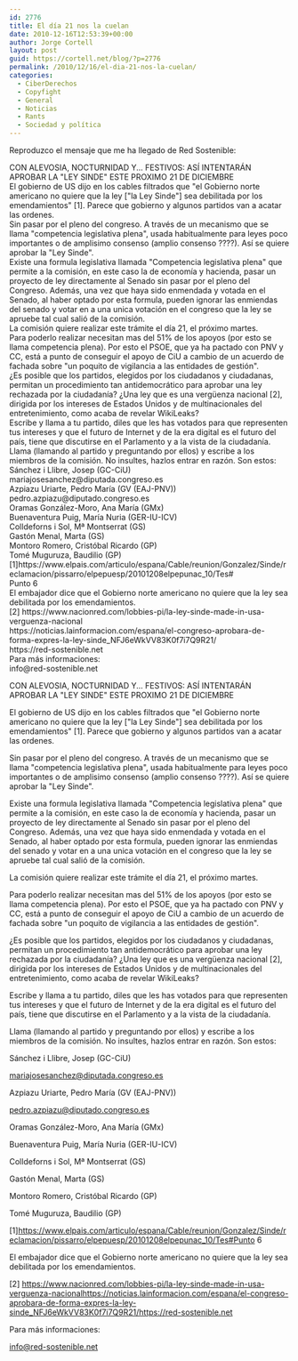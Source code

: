 ```yaml
---
id: 2776
title: El día 21 nos la cuelan
date: 2010-12-16T12:53:39+00:00
author: Jorge Cortell
layout: post
guid: https://cortell.net/blog/?p=2776
permalink: /2010/12/16/el-dia-21-nos-la-cuelan/
categories:
  - CiberDerechos
  - Copyfight
  - General
  - Noticias
  - Rants
  - Sociedad y polí­tica
---
```

Reproduzco el mensaje que me ha llegado de Red Sostenible:

<div id="_mcePaste">
  CON ALEVOSIA, NOCTURNIDAD Y... FESTIVOS: ASÍ INTENTARÁN APROBAR LA "LEY SINDE" ESTE PROXIMO 21 DE DICIEMBRE
</div>

<div id="_mcePaste">
  El gobierno de US dijo en los cables filtrados que "el Gobierno norte americano no quiere que la ley ["la Ley Sinde"] sea debilitada por los emendamientos" [1]. Parece que gobierno y algunos partidos van a acatar las ordenes.
</div>

<div id="_mcePaste">
  Sin pasar por el pleno del congreso. A través de un mecanismo que se llama "competencia legislativa plena", usada habitualmente para leyes poco importantes o de amplisimo consenso (amplio consenso ????). Así se quiere aprobar la "Ley Sinde".
</div>

<div id="_mcePaste">
  Existe una formula legislativa llamada "Competencia legislativa plena" que permite a la comisión, en este caso la de economía y hacienda, pasar un proyecto de ley directamente al Senado sin pasar por el pleno del Congreso. Además, una vez que haya sido enmendada y votada en el Senado, al haber optado por esta formula, pueden ignorar las enmiendas del senado y votar en a una unica votación en el congreso que la ley se apruebe tal cual salió de la comisión.
</div>

<div id="_mcePaste">
  La comisión quiere realizar este trámite el día 21, el próximo martes.
</div>

<div id="_mcePaste">
  Para poderlo realizar necesitan mas del 51% de los apoyos (por esto se llama competencia plena). Por esto el PSOE, que ya ha pactado con PNV y CC, está a punto de conseguir el apoyo de CiU a cambio de un acuerdo de fachada sobre "un poquito de vigilancia a las entidades de gestión".
</div>

<div id="_mcePaste">
  ¿Es posible que los partidos, elegidos por los ciudadanos y ciudadanas, permitan un procedimiento tan antidemocrático para aprobar una ley rechazada por la ciudadanía? ¿Una ley que es una vergüenza nacional [2], dirigida por los intereses de Estados Unidos y de multinacionales del entretenimiento, como acaba de revelar WikiLeaks?
</div>

<div id="_mcePaste">
  Escribe y llama a tu partido, diles que les has votados para que representen tus intereses y que el futuro de Internet y de la era digital es el futuro del país, tiene que discutirse en el Parlamento y a la vista de la ciudadanía.
</div>

<div id="_mcePaste">
  Llama (llamando al partido y preguntando por ellos) y escribe a los miembros de la comisión. No insultes, hazlos entrar en razón. Son estos:
</div>

<div id="_mcePaste">
  Sánchez i Llibre, Josep (GC-CiU)
</div>

<div id="_mcePaste">
  mariajosesanchez@diputada.congreso.es
</div>

<div id="_mcePaste">
  Azpiazu Uriarte, Pedro María (GV (EAJ-PNV))
</div>

<div id="_mcePaste">
  pedro.azpiazu@diputado.congreso.es
</div>

<div id="_mcePaste">
  Oramas González-Moro, Ana María (GMx)
</div>

<div id="_mcePaste">
  Buenaventura Puig, María Nuria (GER-IU-ICV)
</div>

<div id="_mcePaste">
  Colldeforns i Sol, Mª Montserrat (GS)
</div>

<div id="_mcePaste">
  Gastón Menal, Marta (GS)
</div>

<div id="_mcePaste">
  Montoro Romero, Cristóbal Ricardo (GP)
</div>

<div id="_mcePaste">
  Tomé Muguruza, Baudilio (GP)
</div>

<div id="_mcePaste">
  [1]https://www.elpais.com/articulo/espana/Cable/reunion/Gonzalez/Sinde/reclamacion/pissarro/elpepuesp/20101208elpepunac_10/Tes#
</div>

<div id="_mcePaste">
  Punto 6
</div>

<div id="_mcePaste">
  El embajador dice que el Gobierno norte americano no quiere que la ley sea debilitada por los emendamientos.
</div>

<div id="_mcePaste">
  [2] https://www.nacionred.com/lobbies-pi/la-ley-sinde-made-in-usa-verguenza-nacional
</div>

<div id="_mcePaste">
  https://noticias.lainformacion.com/espana/el-congreso-aprobara-de-forma-expres-la-ley-sinde_NFJ6eWkVV83K0f7i7Q9R21/
</div>

<div id="_mcePaste">
  https://red-sostenible.net
</div>

<div id="_mcePaste">
  Para más informaciones:
</div>

<div id="_mcePaste">
  info@red-sostenible.net
</div>

CON ALEVOSIA, NOCTURNIDAD Y... FESTIVOS: ASÍ INTENTARÁN APROBAR LA "LEY SINDE" ESTE PROXIMO 21 DE DICIEMBRE
  
El gobierno de US dijo en los cables filtrados que "el Gobierno norte americano no quiere que la ley ["la Ley Sinde"] sea debilitada por los emendamientos" [1]. Parece que gobierno y algunos partidos van a acatar las ordenes.
  
Sin pasar por el pleno del congreso. A través de un mecanismo que se llama "competencia legislativa plena", usada habitualmente para leyes poco importantes o de amplisimo consenso (amplio consenso ????). Así se quiere aprobar la "Ley Sinde".
  
Existe una formula legislativa llamada "Competencia legislativa plena" que permite a la comisión, en este caso la de economía y hacienda, pasar un proyecto de ley directamente al Senado sin pasar por el pleno del Congreso. Además, una vez que haya sido enmendada y votada en el Senado, al haber optado por esta formula, pueden ignorar las enmiendas del senado y votar en a una unica votación en el congreso que la ley se apruebe tal cual salió de la comisión.
  
La comisión quiere realizar este trámite el día 21, el próximo martes.
  
Para poderlo realizar necesitan mas del 51% de los apoyos (por esto se llama competencia plena). Por esto el PSOE, que ya ha pactado con PNV y CC, está a punto de conseguir el apoyo de CiU a cambio de un acuerdo de fachada sobre "un poquito de vigilancia a las entidades de gestión".
  
¿Es posible que los partidos, elegidos por los ciudadanos y ciudadanas, permitan un procedimiento tan antidemocrático para aprobar una ley rechazada por la ciudadanía? ¿Una ley que es una vergüenza nacional [2], dirigida por los intereses de Estados Unidos y de multinacionales del entretenimiento, como acaba de revelar WikiLeaks?
  
Escribe y llama a tu partido, diles que les has votados para que representen tus intereses y que el futuro de Internet y de la era digital es el futuro del país, tiene que discutirse en el Parlamento y a la vista de la ciudadanía.

Llama (llamando al partido y preguntando por ellos) y escribe a los miembros de la comisión. No insultes, hazlos entrar en razón. Son estos:

Sánchez i Llibre, Josep (GC-CiU)
  
mariajosesanchez@diputada.congreso.es

Azpiazu Uriarte, Pedro María (GV (EAJ-PNV))
  
pedro.azpiazu@diputado.congreso.es

Oramas González-Moro, Ana María (GMx)

Buenaventura Puig, María Nuria (GER-IU-ICV)
  
Colldeforns i Sol, Mª Montserrat (GS)
  
Gastón Menal, Marta (GS)
  
Montoro Romero, Cristóbal Ricardo (GP)
  
Tomé Muguruza, Baudilio (GP)

[1]https://www.elpais.com/articulo/espana/Cable/reunion/Gonzalez/Sinde/reclamacion/pissarro/elpepuesp/20101208elpepunac_10/Tes#Punto 6
  
El embajador dice que el Gobierno norte americano no quiere que la ley sea debilitada por los emendamientos.

[2] https://www.nacionred.com/lobbies-pi/la-ley-sinde-made-in-usa-verguenza-nacionalhttps://noticias.lainformacion.com/espana/el-congreso-aprobara-de-forma-expres-la-ley-sinde_NFJ6eWkVV83K0f7i7Q9R21/https://red-sostenible.net
  
Para más informaciones:
  
info@red-sostenible.net